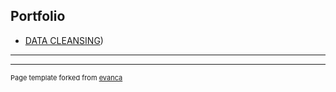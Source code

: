 ## Portfolio



- [DATA CLEANSING](http://localhost:8888/notebooks/Downloads/TUGAS%205-6.ipynb))


---




---
<p style="font-size:11px">Page template forked from <a href="https://github.com/evanca/quick-portfolio">evanca</a></p>
<!-- Remove above link if you don't want to attibute -->
